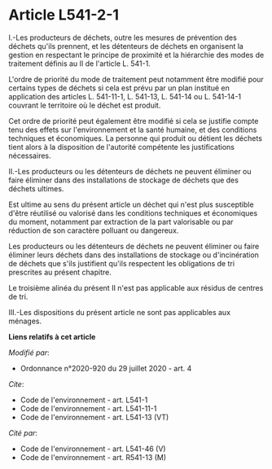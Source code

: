 # Article L541-2-1

I.-Les producteurs de déchets, outre les mesures de prévention des déchets qu'ils prennent, et les détenteurs de déchets en
organisent la gestion en respectant le principe de proximité et la hiérarchie des modes de traitement définis au II de
l'article L. 541-1.

L'ordre de priorité du mode de traitement peut notamment être modifié pour certains types de déchets si cela est prévu par un
plan institué en application des articles L. 541-11-1, L. 541-13, L. 541-14 ou L. 541-14-1 couvrant le territoire où le
déchet est produit.

Cet ordre de priorité peut également être modifié si cela se justifie compte tenu des effets sur l'environnement et la santé
humaine, et des conditions techniques et économiques. La personne qui produit ou détient les déchets tient alors à la
disposition de l'autorité compétente les justifications nécessaires.

II.-Les producteurs ou les détenteurs de déchets ne peuvent éliminer ou faire éliminer dans des installations de stockage de
déchets que des déchets ultimes.

Est ultime au sens du présent article un déchet qui n'est plus susceptible d'être réutilisé ou valorisé dans les conditions
techniques et économiques du moment, notamment par extraction de la part valorisable ou par réduction de son caractère
polluant ou dangereux.

Les producteurs ou les détenteurs de déchets ne peuvent éliminer ou faire éliminer leurs déchets dans des installations de
stockage ou d'incinération de déchets que s'ils justifient qu'ils respectent les obligations de tri prescrites au présent
chapitre.

Le troisième alinéa du présent II n'est pas applicable aux résidus de centres de tri.

III.-Les dispositions du présent article ne sont pas applicables aux ménages.

**Liens relatifs à cet article**

_Modifié par_:

  - Ordonnance n°2020-920 du 29 juillet 2020 - art. 4

_Cite_:

  - Code de l'environnement - art. L541-1
  - Code de l'environnement - art. L541-11-1
  - Code de l'environnement - art. L541-13 (VT)

_Cité par_:

  - Code de l'environnement - art. L541-46 (V)
  - Code de l'environnement - art. R541-13 (M)
